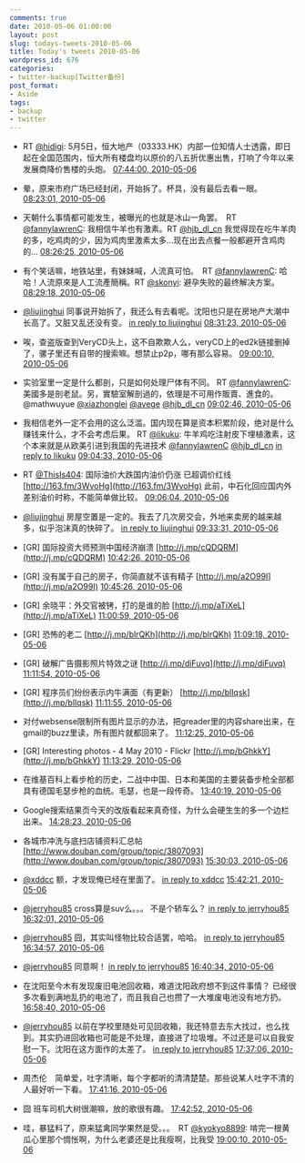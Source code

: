 ```yaml
---
comments: true
date: 2010-05-06 01:00:00
layout: post
slug: todays-tweets-2010-05-06
title: Today's tweets 2010-05-06
wordpress_id: 676
categories:
- twitter-backup[Twitter备份]
post_format:
- Aside
tags:
- backup
- twitter
---
```





  * RT [@hidigi](http://twitter.com/hidigi): 5月5日，恒大地产（03333.HK）内部一位知情人士透露，即日起在全国范围内，恒大所有楼盘均以原价的八五折优惠出售，打响了今年以来发展商降价售楼的头炮。 [07:44:00, 2010-05-06](http://twitter.com/gfrog/statuses/13454613997)





  * 晕，原来市府广场已经封闭，开始拆了。杯具，没有最后去看一眼。 [08:23:01, 2010-05-06](http://twitter.com/gfrog/statuses/13456504958)





  * 天朝什么事情都可能发生，被曝光的也就是冰山一角罢。　RT [@fannylawrenC](http://twitter.com/fannylawrenC): 我相信牛羊也有激素。RT [@hjb_dl_cn](http://twitter.com/hjb_dl_cn) 我觉得现在吃牛羊肉的多，吃鸡肉的少，因为鸡肉里激素太多…现在出去点餐一般都避开含鸡肉的… [08:26:25, 2010-05-06](http://twitter.com/gfrog/statuses/13456667100)





  * 有个笑话嘛，地铁站里，有妹妹喊，人流真可怕。　RT [@fannylawrenC](http://twitter.com/fannylawrenC): 哈哈！人流原來是人工流產簡稱。RT [@skonyi](http://twitter.com/skonyi): 避孕失败的最终解决方案。 [08:29:18, 2010-05-06](http://twitter.com/gfrog/statuses/13456803432)





  * [@liujinghui](http://twitter.com/liujinghui) 同事说开始拆了，我还么有去看呢。沈阳也只是在房地产大潮中长高了。又脏又乱还没有变。 [in reply to liujinghui](http://twitter.com/liujinghui/statuses/13456575475) [08:31:23, 2010-05-06](http://twitter.com/gfrog/statuses/13456906732)





  * 唉，查盗版查到VeryCD头上，这不自欺欺人么，veryCD上的ed2k链接删掉了，骡子里还有自带的搜索嘛。想禁止p2p，哪有那么容易。 [09:00:10, 2010-05-06](http://twitter.com/gfrog/statuses/13458389103)





  * 实验室里一定是什么都剖，只是如何处理尸体有不同。 RT [@fannylawrenC](http://twitter.com/fannylawrenC): 美國多是剖老鼠。另，實驗室解剖過的，依理是不可用作販賣、進食的。@mathwuyue  [@xiazhonglei](http://twitter.com/xiazhonglei) [@avege](http://twitter.com/avege) [@hjb_dl_cn](http://twitter.com/hjb_dl_cn) [09:02:46, 2010-05-06](http://twitter.com/gfrog/statuses/13458535595)





  * 我相信老外一定不会用的这么泛滥。国内现在算是资本积累阶段，绝对是什么赚钱来什么，才不会考虑后果。 RT [@likuku](http://twitter.com/likuku): 牛羊鸡吃注射皮下埋植激素，这个本来就是从欧美引进到我国的先进技术 [@fannylawrenC](http://twitter.com/fannylawrenC) [@hjb_dl_cn](http://twitter.com/hjb_dl_cn) [in reply to likuku](http://twitter.com/likuku/statuses/13458315949) [09:04:33, 2010-05-06](http://twitter.com/gfrog/statuses/13458634899)





  * RT [@ThisIs404](http://twitter.com/ThisIs404): 国际油价大跌国内油价仍涨 已超调价红线 [http://163.fm/3WvoHg](http://163.fm/3WvoHg) 此前，中石化回应国内外差别油价时称，不能简单做比较。 [09:06:04, 2010-05-06](http://twitter.com/gfrog/statuses/13458717111)





  * [@liujinghui](http://twitter.com/liujinghui) 房屋空置是一定的。我去了几次房交会，外地来卖房的越来越多，似乎泡沫真的快碎了。 [in reply to liujinghui](http://twitter.com/liujinghui/statuses/13458673223) [09:33:31, 2010-05-06](http://twitter.com/gfrog/statuses/13460154858)





  * [GR] 国际投资大师预测中国经济崩溃 [http://j.mp/cQDQRM](http://j.mp/cQDQRM) [10:42:26, 2010-05-06](http://twitter.com/gfrog/statuses/13463842182)





  * [GR] 没有属于自己的房子，你简直就不该有精子 [http://j.mp/a2O99I](http://j.mp/a2O99I) [10:45:26, 2010-05-06](http://twitter.com/gfrog/statuses/13463999013)





  * [GR] 余晓平：外交官被铐，打的是谁的脸 [http://j.mp/aTiXeL](http://j.mp/aTiXeL) [11:00:59, 2010-05-06](http://twitter.com/gfrog/statuses/13464943571)





  * [GR] 恐怖的老二 [http://j.mp/blrQKh](http://j.mp/blrQKh) [11:09:18, 2010-05-06](http://twitter.com/gfrog/statuses/13465404886)





  * [GR] 破解广告摄影照片特效之谜 [http://j.mp/diFuvq](http://j.mp/diFuvq) [11:11:54, 2010-05-06](http://twitter.com/gfrog/statuses/13465544673)





  * [GR] 程序员们纷纷表示内牛满面（有更新） [http://j.mp/blIqsk](http://j.mp/blIqsk) [11:11:55, 2010-05-06](http://twitter.com/gfrog/statuses/13465545274)





  * 对付websense限制所有图片显示的办法，把greader里的内容share出来，在gmail的buzz里读，所有图片就都回来了。 [11:12:25, 2010-05-06](http://twitter.com/gfrog/statuses/13465572000)





  * [GR] Interesting photos -  4 May 2010 - Flickr [http://j.mp/bGhkkY](http://j.mp/bGhkkY) [11:13:29, 2010-05-06](http://twitter.com/gfrog/statuses/13465628318)





  * 在维基百科上看步枪的历史，二战中中国、日本和美国的主要装备步枪全部都具有德国毛瑟步枪的血统。毛瑟，也是一段传奇。 [13:40:19, 2010-05-06](http://twitter.com/gfrog/statuses/13471306867)





  * Google搜索结果页今天的改版看起来真奇怪，为什么会硬生生的多一个边栏出来。 [14:28:23, 2010-05-06](http://twitter.com/gfrog/statuses/13472673515)





  * 各城市冲洗与底扫店铺资料汇总帖 [http://www.douban.com/group/topic/3807093](http://www.douban.com/group/topic/3807093) [15:30:03, 2010-05-06](http://twitter.com/gfrog/statuses/13474483481)





  * [@xddcc](http://twitter.com/xddcc) 额，才发现俺已经在里面了。 [in reply to xddcc](http://twitter.com/xddcc/statuses/13474587629) [15:42:21, 2010-05-06](http://twitter.com/gfrog/statuses/13474834125)





  * [@jerryhou85](http://twitter.com/jerryhou85) cross算是suv么。。。 不是个轿车么？ [in reply to jerryhou85](http://twitter.com/jerryhou85/statuses/13476201277) [16:32:01, 2010-05-06](http://twitter.com/gfrog/statuses/13476228455)





  * [@jerryhou85](http://twitter.com/jerryhou85) 囧，其实叫怪物比较合适罢，哈哈。 [in reply to jerryhou85](http://twitter.com/jerryhou85/statuses/13476264822) [16:34:57, 2010-05-06](http://twitter.com/gfrog/statuses/13476311703)





  * [@jerryhou85](http://twitter.com/jerryhou85) 同意啊！ [in reply to jerryhou85](http://twitter.com/jerryhou85/statuses/13476385607) [16:40:34, 2010-05-06](http://twitter.com/gfrog/statuses/13476475785)





  * 在沈阳至今木有发现废旧电池回收箱，难道沈阳政府想不到这件事情？ 已经很多次看到满地乱扔的电池了，而且我自己也攒了一大堆废电池没有地方扔。 [16:58:40, 2010-05-06](http://twitter.com/gfrog/statuses/13476993710)





  * [@jerryhou85](http://twitter.com/jerryhou85) 以前在学校里随处可见回收箱，我还特意去东大找过，也么找到。其实扔进回收箱也可能是不处理，直接进了垃圾堆。不过还是可以自我安慰一下。沈阳在这方面作的太差了。 [in reply to jerryhou85](http://twitter.com/jerryhou85/statuses/13477063532) [17:37:06, 2010-05-06](http://twitter.com/gfrog/statuses/13478169765)





  * 周杰伦　简单爱，吐字清晰，每个字都听的清清楚楚。那些说某人吐字不清的人最好听一下看。 [17:41:16, 2010-05-06](http://twitter.com/gfrog/statuses/13478296372)





  * 囧 班车司机大树很潮嘛，放的歌很有趣。 [17:42:52, 2010-05-06](http://twitter.com/gfrog/statuses/13478344812)





  * 哇，暴猛料了，原来猛禽同学果然是受。。。　RT [@kyokyo8899](http://twitter.com/kyokyo8899): 啃完一根黄瓜心里那个惆怅啊，为什么老婆还是比我瘦啊，比我受 [19:00:10, 2010-05-06](http://twitter.com/gfrog/statuses/13480898424)




